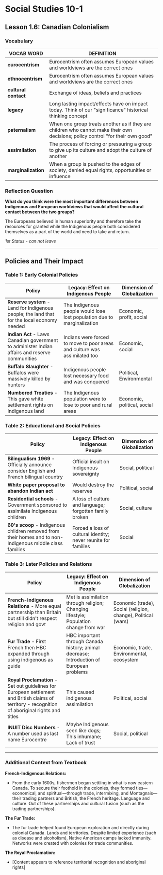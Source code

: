 # Social Studies 10-1
## Lesson 1.6: Canadian Colonialism

### Vocabulary

| VOCAB WORD | DEFINITION |
|------------|------------|
| **eurocentrism** | Eurocentrism often assumes European values and worldviews are the correct ones |
| **ethnocentrism** | Eurocentrism often assumes European values and worldviews are the correct ones |
| **cultural contact** | Exchange of ideas, beliefs and practices |
| **legacy** | Long lasting impact/effects have on impact today. Think of our "significance" historical thinking concept |
| **paternalism** | When one group treats another as if they are children who cannot make their own decisions; policy control "for their own good" |
| **assimilation** | The process of forcing or pressuring a group to give up its culture and adopt the culture of another |
| **marginalization** | When a group is pushed to the edges of society, denied equal rights, opportunities or influence |

### Reflection Question
**What do you think were the most important differences between Indigenous and European worldviews that would affect the cultural contact between the two groups?**

The Europeans believed in human superiority and therefore take the resources for granted while the Indigenous people both considered themselves as a part of the world and need to take and return.

*1st Status - can not leave*

---

## Policies and Their Impact

### Table 1: Early Colonial Policies

| Policy | Legacy: Effect on Indigenous People | Dimension of Globalization |
|--------|-------------------------------------|---------------------------|
| **Reserve system** - Land for Indigenous people; the land that for the local economy needed | The Indigenous people would lose lost population due to marginalization | Economic, profit, social |
| **Indian Act** - Laws Canadian government to administer Indian affairs and reserve communities | Indians were forced to move to poor areas and culture was assimilated too | Economic, social |
| **Buffalo Slaughter** - Buffalos were massively killed by hunters | Indigenous people lost necessary food and was conquered | Political, Environmental |
| **Numbered Treaties** - This gave white settlement rights on Indigenous land | The Indigenous population were to lose to poor and rural areas | Economic, political, social |

### Table 2: Educational and Social Policies

| Policy | Legacy: Effect on Indigenous People | Dimension of Globalization |
|--------|-------------------------------------|---------------------------|
| **Bilingualism 1969** - Officially announce consider English and French bilingual country | Official insult on Indigenous sovereignty | Social, political |
| **White paper proposal to abandon Indian act** | Would destroy the reserves | Political, social |
| **Residential schools** - Government sponsored to assimilate Indigenous children | A loss of culture and language; forgotten family broken | Social, culture |
| **60's scoop** - Indigenous children removed from their homes and to non-Indigenous middle class families | Forced a loss of cultural identity; never reunite for families | Social |

### Table 3: Later Policies and Relations

| Policy | Legacy: Effect on Indigenous People | Dimension of Globalization |
|--------|-------------------------------------|---------------------------|
| **French-Indigenous Relations** - More equal partnership than Britain but still didn't respect religion and govt | Met is assimilation through religion; Changing lifestyle; Population change from war | Economic (trade), Social (religion, change), Political (wars) |
| **Fur Trade** - First French then HBC expanded through using indigenous as guide | HBC important through Canada history; animal decrease; Introduction of European problems | Economic, trade, Environmental, ecosystem |
| **Royal Proclamation** - Set out guidelines for European settlement and British claims of territory - recognition of aboriginal rights and titles | This caused indigenous assimilation | Political, social |
| **INUIT Disc Numbers** - A number used as last name Eurocentre | Maybe Indigenous seen like dogs; This inhumane; Lack of trust | Social, political |

---

### Additional Context from Textbook

**French-Indigenous Relations:**
- From the early 1600s, fishermen began settling in what is now eastern Canada. To secure their foothold in the colonies, they formed ties—economical, and spiritual—through trade, intermixing, and Montagnais—their trading partners and British, the French heritage. Language and culture. Out of these partnerships and cultural fusion (such as the trading partnerships).

**The Fur Trade:**
- The fur trade helped found European exploration and directly during colonial Canada. Lands and territories. Despite limited experience (such as disease and alcoholism), Native American camps lacked immunity. Networks were created with colonies for trade communities.

**The Royal Proclamation:**
- [Content appears to reference territorial recognition and aboriginal rights]